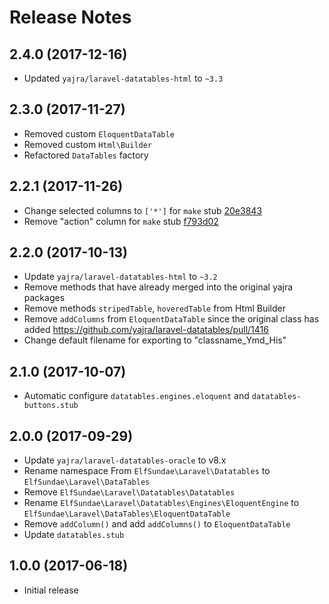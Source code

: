 # Release Notes

## 2.4.0 (2017-12-16)

- Updated `yajra/laravel-datatables-html` to `~3.3`

## 2.3.0 (2017-11-27)

- Removed custom `EloquentDataTable`
- Removed custom `Html\Builder`
- Refactored `DataTables` factory

## 2.2.1 (2017-11-26)

- Change selected columns to `['*']` for `make` stub [20e3843](https://github.com/ElfSundae/laravel-datatables/commit/20e3843cc258b182155daf5cc1267ab34ba95267)
- Remove "action" column for `make` stub [f793d02](https://github.com/ElfSundae/laravel-datatables/commit/f793d02e643f915528fcae68dc16b5dbc32c4382)

## 2.2.0 (2017-10-13)

- Update `yajra/laravel-datatables-html` to `~3.2`
- Remove methods that have already merged into the original yajra packages
- Remove methods `stripedTable`, `hoveredTable` from Html Builder
- Remove `addColumns` from `EloquentDataTable` since the original class has added https://github.com/yajra/laravel-datatables/pull/1416
- Change default filename for exporting to "classname_Ymd_His"

## 2.1.0 (2017-10-07)

- Automatic configure `datatables.engines.eloquent` and `datatables-buttons.stub`

## 2.0.0 (2017-09-29)

- Update `yajra/laravel-datatables-oracle` to v8.x
- Rename namespace From `ElfSundae\Laravel\Datatables` to `ElfSundae\Laravel\DataTables`
- Remove `ElfSundae\Laravel\Datatables\Datatables`
- Rename `ElfSundae\Laravel\Datatables\Engines\EloquentEngine` to `ElfSundae\Laravel\DataTables\EloquentDataTable`
- Remove `addColumn()` and add `addColumns()` to `EloquentDataTable`
- Update `datatables.stub`

## 1.0.0 (2017-06-18)

- Initial release
